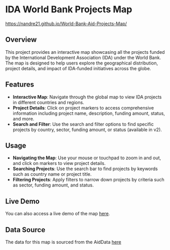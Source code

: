 # IDA World Bank Projects Map
https://nandre21.github.io/World-Bank-Aid-Projects-Map/

## Overview
This project provides an interactive map showcasing all the projects funded by the International Development Association (IDA) under the World Bank. The map is designed to help users explore the geographical distribution, project details, and impact of IDA-funded initiatives across the globe.

## Features

- **Interactive Map**: Navigate through the global map to view IDA projects in different countries and regions.
- **Project Details**: Click on project markers to access comprehensive information including project name, description, funding amount, status, and more.
- **Search and Filter**: Use the search and filter options to find specific projects by country, sector, funding amount, or status (available in v2).

## Usage

- **Navigating the Map**: Use your mouse or touchpad to zoom in and out, and click on markers to view project details.
- **Searching Projects**: Use the search bar to find projects by keywords such as country name or project title.
- **Filtering Projects**: Apply filters to narrow down projects by criteria such as sector, funding amount, and status.

## Live Demo

You can also access a live demo of the map [here](https://nandre21.github.io/World-Bank-Aid-Projects-Map/).

## Data Source

The data for this map is sourced from the AidData [here](https://www.aiddata.org/)
